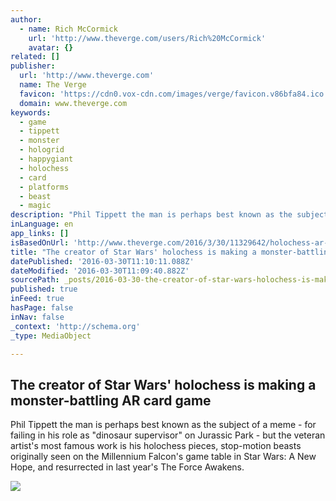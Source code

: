 ```yaml
---
author:
  - name: Rich McCormick
    url: 'http://www.theverge.com/users/Rich%20McCormick'
    avatar: {}
related: []
publisher:
  url: 'http://www.theverge.com'
  name: The Verge
  favicon: 'https://cdn0.vox-cdn.com/images/verge/favicon.v86bfa84.ico'
  domain: www.theverge.com
keywords:
  - game
  - tippett
  - monster
  - hologrid
  - happygiant
  - holochess
  - card
  - platforms
  - beast
  - magic
description: "Phil Tippett the man is perhaps best known as the subject of a meme - for failing in his role as \"dinosaur supervisor\" on Jurassic Park - but the veteran artist's most famous work is his holochess pieces, stop-motion beasts originally seen on the Millennium Falcon's game table in Star Wars: A New Hope, and resurrected in last year's The Force Awakens."
inLanguage: en
app_links: []
isBasedOnUrl: 'http://www.theverge.com/2016/3/30/11329642/holochess-ar-vr-hologrid-monster-battle-phil-tippett'
title: "The creator of Star Wars' holochess is making a monster-battling AR card game"
datePublished: '2016-03-30T11:10:11.088Z'
dateModified: '2016-03-30T11:09:40.882Z'
sourcePath: _posts/2016-03-30-the-creator-of-star-wars-holochess-is-making-a-monster-batt.md
published: true
inFeed: true
hasPage: false
inNav: false
_context: 'http://schema.org'
_type: MediaObject

---
```

<article style=""><h1>The creator of Star Wars' holochess is making a monster-battling AR card game</h1><p>Phil Tippett the man is perhaps best known as the subject of a meme - for failing in his role as "dinosaur supervisor" on Jurassic Park - but the veteran artist's most famous work is his holochess pieces, stop-motion beasts originally seen on the Millennium Falcon's game table in Star Wars: A New Hope, and resurrected in last year's The Force Awakens.</p><img src="https://cdn0.vox-cdn.com/thumbor/daJaAnGyeixOal-nb9-pd5ABJag=/cdn0.vox-cdn.com/uploads/chorus_asset/file/6262577/HoloGridScreens09.0.jpg" /></article>